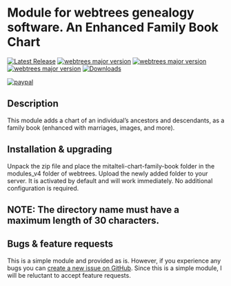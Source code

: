 Module for webtrees genealogy software. An Enhanced Family Book Chart 
=====================================================================

[![Latest Release](https://img.shields.io/github/release/elysch/webtrees-mitalteli-chart-family-book.svg)][1]
[![webtrees major version](https://img.shields.io/badge/webtrees-v2.0.x-green)][2]
[![webtrees major version](https://img.shields.io/badge/webtrees-v2.1.x-green)][2]
[![webtrees major version](https://img.shields.io/badge/webtrees-v2.2.x-green)][2]
[![Downloads](https://img.shields.io/github/downloads/elysch/webtrees-mitalteli-chart-family-book/total.svg)]()

[![paypal](https://www.paypalobjects.com/en_US/i/btn/btn_donateCC_LG.gif)](https://www.paypal.com/donate/?business=EU37HN97QD9EU&no_recurring=0&currency_code=MXN)

Description
------------
This module adds a chart of an individual’s ancestors and descendants, as a family book (enhanced with marriages, images, and more).

Installation & upgrading
------------------------
Unpack the zip file and place the mitalteli-chart-family-book folder in the modules_v4 folder of webtrees. Upload the newly added folder to your server. It is activated by default and will work immediately. No additional configuration is required.

NOTE: The directory name must have a maximum length of 30 characters.
-

Bugs & feature requests
-------------------------
This is a simple module and provided as is. However, if you experience any bugs you can [create a new issue on GitHub][3]. Since this is a simple module, I will be reluctant to accept feature requests.

 [1]: https://github.com/elysch/webtrees-mitalteli-chart-family-book/releases/latest
 [2]: https://webtrees.github.io/download
 [3]: https://github.com/elysch/webtrees-mitalteli-chart-family-book/issues?state=open
